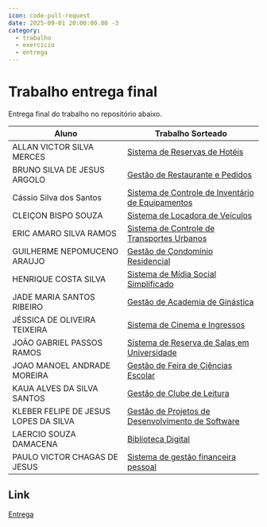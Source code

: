 ```yaml
---
icon: code-pull-request
date: 2025-09-01 20:00:00.00 -3
category:
  - trabalho
  - exercicio
  - entrega
---
```


# Trabalho entrega final

Entrega final do trabalho no repositório abaixo.

| Aluno                                 | Trabalho Sorteado                                                                                                                            |
| ------------------------------------- | -------------------------------------------------------------------------------------------------------------------------------------------- |
| ALLAN VICTOR SILVA MERCES             | [Sistema de Reservas de Hotéis](../09_exercicio_modelagem_listas.md#sistema-de-reservas-de-hoteis)                                           |
| BRUNO SILVA DE JESUS ARGOLO           | [Gestão de Restaurante e Pedidos](../09_exercicio_modelagem_listas.md#gestao-de-restaurante-e-pedidos)                                       |
| Cássio Silva dos Santos               | [Sistema de Controle de Inventário de Equipamentos](../09_exercicio_modelagem_listas.md#sistema-de-controle-de-inventario-de-equipamentos)   |
| CLEIÇON BISPO SOUZA                   | [Sistema de Locadora de Veículos](../09_exercicio_modelagem_listas.md#sistema-de-locadora-de-veiculos)                                       |
| ERIC AMARO SILVA RAMOS                | [Sistema de Controle de Transportes Urbanos](../09_exercicio_modelagem_listas.md#sistema-de-controle-de-transportes-urbanos)                 |
| GUILHERME NEPOMUCENO ARAUJO           | [Gestão de Condomínio Residencial](../09_exercicio_modelagem_listas.md#gestao-de-condominio-residencial)                                     |
| HENRIQUE COSTA SILVA                  | [Sistema de Mídia Social Simplificado](../09_exercicio_modelagem_listas.md#sistema-de-midia-social-simplificado)                             |
| JADE MARIA SANTOS RIBEIRO             | [Gestão de Academia de Ginástica](../09_exercicio_modelagem_listas.md#gestao-de-academia-de-ginastica)                                       |
| JÉSSICA DE OLIVEIRA TEIXEIRA          | [Sistema de Cinema e Ingressos](../09_exercicio_modelagem_listas.md#sistema-de-cinema-e-ingressos)                                           |
| JOÃO GABRIEL PASSOS RAMOS             | [Sistema de Reserva de Salas em Universidade](../09_exercicio_modelagem_listas.md#sistema-de-reserva-de-salas-em-universidade)               |
| JOAO MANOEL ANDRADE MOREIRA           | [Gestão de Feira de Ciências Escolar](../09_exercicio_modelagem_listas.md#gestao-de-feira-de-ciencias-escolar)                               |
| KAUA ALVES DA SILVA SANTOS            | [Gestão de Clube de Leitura](../09_exercicio_modelagem_listas.md#gestao-de-clube-de-leitura)                                                 |
| KLEBER FELIPE DE JESUS LOPES DA SILVA | [Gestão de Projetos de Desenvolvimento de Software](../09_exercicio_modelagem_listas.md#gestao-de-projetos-de-desenvolvimento-de-software)   |
| LAERCIO SOUZA DAMACENA                | [Biblioteca Digital](../09_exercicio_modelagem_listas.md#biblioteca-digital)                                                                 |
| PAULO VICTOR CHAGAS DE JESUS          | [Sistema de gestão financeira pessoal](../09_exercicio_modelagem_listas.md#sistema-de-gestao-financeira-pessoal-fluxo-de-caixa-simplificado) |


## Link
[Entrega](https://classroom.github.com/a/Hf7GowZ7)

